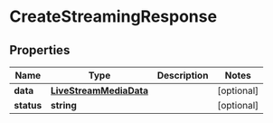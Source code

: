 
# CreateStreamingResponse

## Properties

Name | Type | Description | Notes
------------ | ------------- | ------------- | -------------
**data** | [**LiveStreamMediaData**](LiveStreamMediaData.md) |  |  [optional]
**status** | **string** |  |  [optional]



